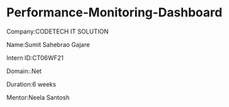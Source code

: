 # Performance-Monitoring-Dashboard
Company:CODETECH IT SOLUTION

Name:Sumit Sahebrao Gajare

Intern ID:CT06WF21

Domain:.Net

Duration:6 weeks

Mentor:Neela Santosh
